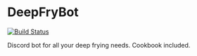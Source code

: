 # DeepFryBot
[![Build Status](https://travis-ci.com/IshanManchanda/DeepFryBot.svg?branch=master)](https://travis-ci.com/IshanManchanda/DeepFryBot)


Discord bot for all your deep frying needs. Cookbook included.
